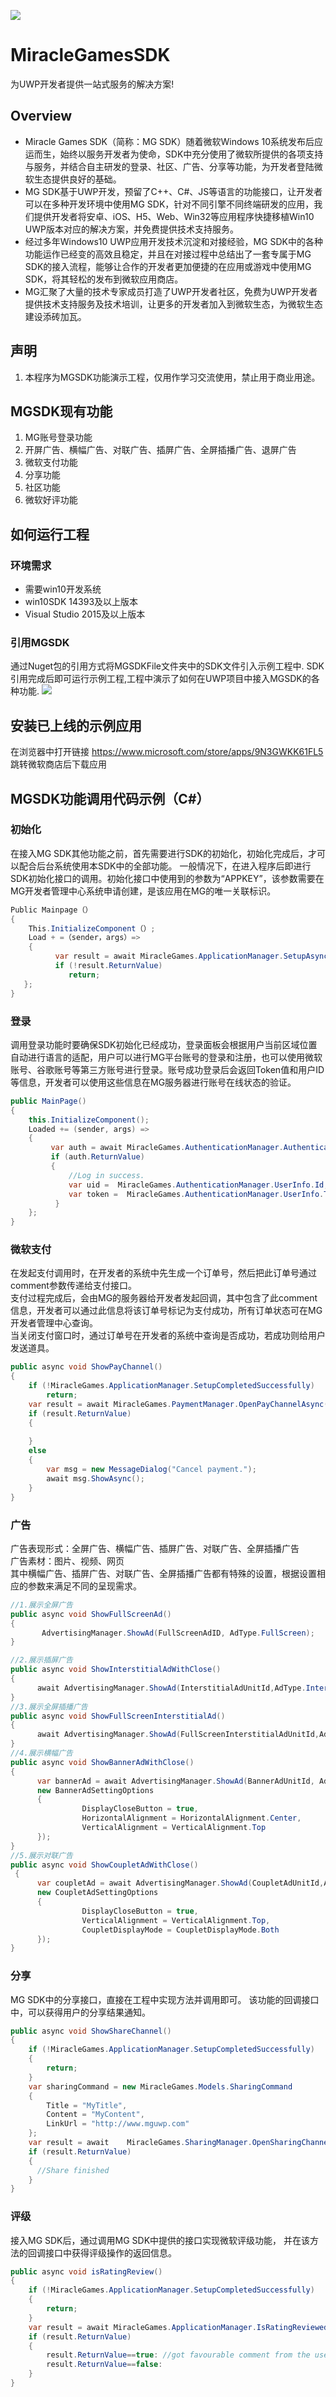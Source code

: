 [![](https://github.com/MiracleGames/MiracleGamesUWPSDK/blob/master/images/MGLogo.png)](https://www.mguwp.net/index.html)
# MiracleGamesSDK
为UWP开发者提供一站式服务的解决方案!
## Overview
 * Miracle Games SDK（简称：MG SDK）随着微软Windows 10系统发布后应运而生，始终以服务开发者为使命，SDK中充分使用了微软所提供的各项支持与服务，并结合自主研发的登录、社区、广告、分享等功能，为开发者登陆微软生态提供良好的基础。
 * MG SDK基于UWP开发，预留了C++、C#、JS等语言的功能接口，让开发者可以在多种开发环境中使用MG SDK，针对不同引擎不同终端研发的应用，我们提供开发者将安卓、iOS、H5、Web、Win32等应用程序快捷移植Win10 UWP版本对应的解决方案，并免费提供技术支持服务。
 * 经过多年Windows10 UWP应用开发技术沉淀和对接经验，MG SDK中的各种功能运作已经变的高效且稳定，并且在对接过程中总结出了一套专属于MG SDK的接入流程，能够让合作的开发者更加便捷的在应用或游戏中使用MG SDK，将其轻松的发布到微软应用商店。
 * MG汇聚了大量的技术专家成员打造了UWP开发者社区，免费为UWP开发者提供技术支持服务及技术培训，让更多的开发者加入到微软生态，为微软生态建设添砖加瓦。

## 声明
1. 本程序为MGSDK功能演示工程，仅用作学习交流使用，禁止用于商业用途。
## MGSDK现有功能
1. MG账号登录功能
2. 开屏广告、横幅广告、对联广告、插屏广告、全屏插播广告、退屏广告
3. 微软支付功能
4. 分享功能
5. 社区功能
6. 微软好评功能
## 如何运行工程
### 环境需求
- 需要win10开发系统
- win10SDK 14393及以上版本
- Visual Studio 2015及以上版本
### 引用MGSDK
 通过Nuget包的引用方式将MGSDKFile文件夹中的SDK文件引入示例工程中.
SDK引用完成后即可运行示例工程,工程中演示了如何在UWP项目中接入MGSDK的各种功能.
![](https://github.com/MiracleGames/MiracleGamesUWPSDK/blob/master/images/uwpvs2.png)
## 安装已上线的示例应用
在浏览器中打开链接	https://www.microsoft.com/store/apps/9N3GWKK61FL5 跳转微软商店后下载应用
## MGSDK功能调用代码示例（C#）
### 初始化
在接入MG SDK其他功能之前，首先需要进行SDK的初始化，初始化完成后，才可以配合后台系统使用本SDK中的全部功能。
一般情况下，在进入程序后即进行SDK初始化接口的调用。初始化接口中使用到的参数为“APPKEY”，该参数需要在MG开发者管理中心系统申请创建，是该应用在MG的唯一关联标识。
```C#
Public Mainpage（）
{
    This.InitializeComponent（）;
    Load + =（sender，args）=>
    {      
          var result = await MiracleGames.ApplicationManager.SetupAsync("YOUR_APP_KEY");      
          if (!result.ReturnValue)
             return;
   };
}
```
### 登录
调用登录功能时要确保SDK初始化已经成功，登录面板会根据用户当前区域位置自动进行语言的适配，用户可以进行MG平台账号的登录和注册，也可以使用微软账号、谷歌账号等第三方账号进行登录。账号成功登录后会返回Token值和用户ID等信息，开发者可以使用这些信息在MG服务器进行账号在线状态的验证。
```C#
public MainPage()
{
    this.InitializeComponent();
    Loaded += (sender, args) =>
    {
         var auth = await MiracleGames.AuthenticationManager.AuthenticateAsync();
         if (auth.ReturnValue)
         {
             //Log in success.
             var uid =  MiracleGames.AuthenticationManager.UserInfo.Id;
             var token =  MiracleGames.AuthenticationManager.UserInfo.Token;
          }
    };
}
```
### 微软支付
  在发起支付调用时，在开发者的系统中先生成一个订单号，然后把此订单号通过comment参数传递给支付接口。<br>
  支付过程完成后，会由MG的服务器给开发者发起回调，其中包含了此comment信息，开发者可以通过此信息将该订单号标记为支付成功，所有订单状态可在MG开发者管理中心查询。<br>
  当关闭支付窗口时，通过订单号在开发者的系统中查询是否成功，若成功则给用户发送道具。<br>
```C#
public async void ShowPayChannel()
{
    if (!MiracleGames.ApplicationManager.SetupCompletedSuccessfully)
        return;
    var result = await MiracleGames.PaymentManager.OpenPayChannelAsync(goodsKey,comment, callbackId, true);
    if (result.ReturnValue)
    {
       
    }
    else
    {
        var msg = new MessageDialog("Cancel payment.");
        await msg.ShowAsync();
    }
}
```
### 广告
广告表现形式：全屏广告、横幅广告、插屏广告、对联广告、全屏插播广告<br>
广告素材：图片、视频、网页<br>
其中横幅广告、插屏广告、对联广告、全屏插播广告都有特殊的设置，根据设置相应的参数来满足不同的呈现需求。<br>
```C#
//1.展示全屏广告
public async void ShowFullScreenAd()
{
       AdvertisingManager.ShowAd(FullScreenAdID, AdType.FullScreen);
}

//2.展示插屏广告
public async void ShowInterstitialAdWithClose()
{
      await AdvertisingManager.ShowAd(InterstitialAdUnitId,AdType.Interstitial, new InterstitialAdSettingOptions {DisplayCloseButton = true});
}
//3.展示全屏插播广告
public async void ShowFullScreenInterstitialAd()
{
      await AdvertisingManager.ShowAd(FullScreenInterstitialAdUnitId,AdType.FullScreenInterstitial);
}
//4.展示横幅广告
public async void ShowBannerAdWithClose()
{
      var bannerAd = await AdvertisingManager.ShowAd(BannerAdUnitId, AdType.Banner, 
      new BannerAdSettingOptions
      {
                DisplayCloseButton = true,
                HorizontalAlignment = HorizontalAlignment.Center,
                VerticalAlignment = VerticalAlignment.Top
      });
}
//5.展示对联广告
public async void ShowCoupletAdWithClose()
 {
      var coupletAd = await AdvertisingManager.ShowAd(CoupletAdUnitId,AdType.Couplet,
      new CoupletAdSettingOptions
      {
                DisplayCloseButton = true,
                VerticalAlignment = VerticalAlignment.Top,
                CoupletDisplayMode = CoupletDisplayMode.Both
      });
}
```
### 分享
MG SDK中的分享接口，直接在工程中实现方法并调用即可。
该功能的回调接口中，可以获得用户的分享结果通知。
```C#
public async void ShowShareChannel()
{
	if (!MiracleGames.ApplicationManager.SetupCompletedSuccessfully)
	{
		return;
	}	 
	var sharingCommand = new MiracleGames.Models.SharingCommand
	{
		Title = "MyTitle",
		Content = "MyContent",
		LinkUrl = "http://www.mguwp.com"
	};
	var result = await    MiracleGames.SharingManager.OpenSharingChannelAsync(sharingCommand);
	if (result.ReturnValue)
	{
	  //Share finished
	}
}
```
### 评级
接入MG SDK后，通过调用MG SDK中提供的接口实现微软评级功能，
并在该方法的回调接口中获得评级操作的返回信息。
```C#
public async void isRatingReview()
{
	if (!MiracleGames.ApplicationManager.SetupCompletedSuccessfully)
	{
		return;
	}
	var result = await MiracleGames.ApplicationManager.IsRatingReviewedAsync();
	if (result.ReturnValue)
	{
		result.ReturnValue==true: //got favourable comment from the user
		result.ReturnValue==false:
	}
}
```
